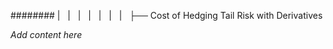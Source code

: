 ######## |   |   |   |   |   |   |   ├── Cost of Hedging Tail Risk with Derivatives

*Add content here*